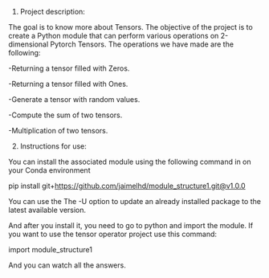 1. Project description:

The goal is to know more about Tensors. The objective of the
project is to create a Python module that can perform various operations 
on 2-dimensional Pytorch Tensors.
The operations we have made are the following:

-Returning a tensor filled with Zeros.

-Returning a tensor filled with Ones.

-Generate a tensor with random values.

-Compute the sum of two tensors.

-Multiplication of two tensors.

2. Instructions for use:

You can install the associated module using the following command in on your Conda environment

pip install git+https://github.com/jaimelhd/module_structure1.git@v1.0.0

You can use the 
The -U option to update an already installed package to the latest available version.

And after you install it, you need to go to python and import the module.
If you want to use the tensor operator project use this command:

import module_structure1 

And you can watch all the answers.






